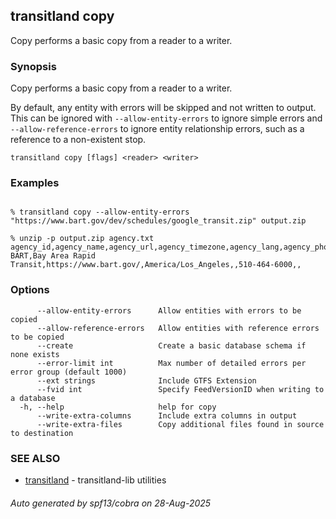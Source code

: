## transitland copy

Copy performs a basic copy from a reader to a writer.

### Synopsis

Copy performs a basic copy from a reader to a writer.

By default, any entity with errors will be skipped and not written to output. This can be ignored with `--allow-entity-errors` to ignore simple errors and `--allow-reference-errors` to ignore entity relationship errors, such as a reference to a non-existent stop.

```
transitland copy [flags] <reader> <writer>
```

### Examples

```

% transitland copy --allow-entity-errors "https://www.bart.gov/dev/schedules/google_transit.zip" output.zip

% unzip -p output.zip agency.txt
agency_id,agency_name,agency_url,agency_timezone,agency_lang,agency_phone,agency_fare_url,agency_email
BART,Bay Area Rapid Transit,https://www.bart.gov/,America/Los_Angeles,,510-464-6000,,

```

### Options

```
      --allow-entity-errors      Allow entities with errors to be copied
      --allow-reference-errors   Allow entities with reference errors to be copied
      --create                   Create a basic database schema if none exists
      --error-limit int          Max number of detailed errors per error group (default 1000)
      --ext strings              Include GTFS Extension
      --fvid int                 Specify FeedVersionID when writing to a database
  -h, --help                     help for copy
      --write-extra-columns      Include extra columns in output
      --write-extra-files        Copy additional files found in source to destination
```

### SEE ALSO

* [transitland](transitland.md)	 - transitland-lib utilities

###### Auto generated by spf13/cobra on 28-Aug-2025
